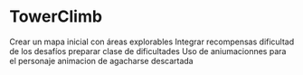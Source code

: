 # TowerClimb
Crear un mapa inicial con áreas explorables
Integrar recompensas 
dificultad de los desafíos
preparar clase de dificultades
Uso de aniumacionnes para el personaje
animacion de agacharse descartada
